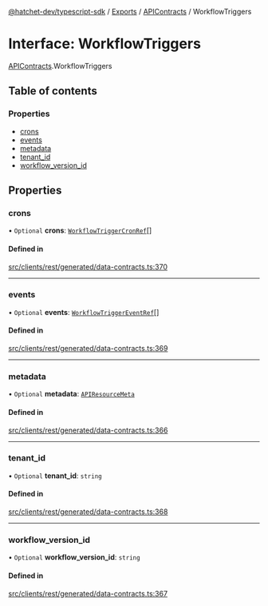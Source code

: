 [@hatchet-dev/typescript-sdk](../README.md) / [Exports](../modules.md) / [APIContracts](../modules/APIContracts.md) / WorkflowTriggers

# Interface: WorkflowTriggers

[APIContracts](../modules/APIContracts.md).WorkflowTriggers

## Table of contents

### Properties

- [crons](APIContracts.WorkflowTriggers.md#crons)
- [events](APIContracts.WorkflowTriggers.md#events)
- [metadata](APIContracts.WorkflowTriggers.md#metadata)
- [tenant\_id](APIContracts.WorkflowTriggers.md#tenant_id)
- [workflow\_version\_id](APIContracts.WorkflowTriggers.md#workflow_version_id)

## Properties

### crons

• `Optional` **crons**: [`WorkflowTriggerCronRef`](APIContracts.WorkflowTriggerCronRef.md)[]

#### Defined in

[src/clients/rest/generated/data-contracts.ts:370](https://github.com/hatchet-dev/hatchet/blob/af21f67/typescript-sdk/src/clients/rest/generated/data-contracts.ts#L370)

___

### events

• `Optional` **events**: [`WorkflowTriggerEventRef`](APIContracts.WorkflowTriggerEventRef.md)[]

#### Defined in

[src/clients/rest/generated/data-contracts.ts:369](https://github.com/hatchet-dev/hatchet/blob/af21f67/typescript-sdk/src/clients/rest/generated/data-contracts.ts#L369)

___

### metadata

• `Optional` **metadata**: [`APIResourceMeta`](APIContracts.APIResourceMeta.md)

#### Defined in

[src/clients/rest/generated/data-contracts.ts:366](https://github.com/hatchet-dev/hatchet/blob/af21f67/typescript-sdk/src/clients/rest/generated/data-contracts.ts#L366)

___

### tenant\_id

• `Optional` **tenant\_id**: `string`

#### Defined in

[src/clients/rest/generated/data-contracts.ts:368](https://github.com/hatchet-dev/hatchet/blob/af21f67/typescript-sdk/src/clients/rest/generated/data-contracts.ts#L368)

___

### workflow\_version\_id

• `Optional` **workflow\_version\_id**: `string`

#### Defined in

[src/clients/rest/generated/data-contracts.ts:367](https://github.com/hatchet-dev/hatchet/blob/af21f67/typescript-sdk/src/clients/rest/generated/data-contracts.ts#L367)
